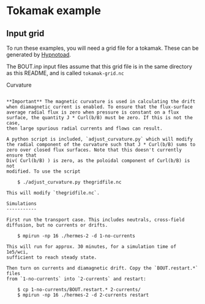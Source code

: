 Tokamak example
===============

Input grid
----------

To run these examples, you will need a grid file for a tokamak. 
These can be generated by [Hypnotoad](https://github.com/boutproject/hypnotoad). 

The BOUT.inp input files assume that this grid file is in the same
directory as this README, and is called `tokamak-grid.nc`

Curvature
~~~~~~~~~

**Important** The magnetic curvature is used in calculating the drift
when diamagnetic current is enabled. To ensure that the flux-surface
average radial flux is zero when pressure is constant on a flux
surface, the quantity J * Curl(b/B) must be zero. If this is not the case,
then large spurious radial currents and flows can result. 

A python script is included, `adjust_curvature.py` which will modify
the radial component of the curvature such that J * Curl(b/B) sums to
zero over closed flux surfaces. Note that this doesn't currently ensure that
Div( Curl(b/B) ) is zero, as the poloidal component of Curl(b/B) is not
modified. To use the script

    $ ./adjust_curvature.py thegridfile.nc

This will modify `thegridfile.nc`.

Simulations
-----------

First run the transport case. This includes neutrals, cross-field
diffusion, but no currents or drifts.

    $ mpirun -np 16 ./hermes-2 -d 1-no-currents

This will run for approx. 30 minutes, for a simulation time of 1e5/wci,
sufficient to reach steady state.

Then turn on currents and diamagnetic drift. Copy the `BOUT.restart.*` files
from `1-no-currents` into `2-currents` and restart:

    $ cp 1-no-currents/BOUT.restart.* 2-currents/
    $ mpirun -np 16 ./hermes-2 -d 2-currents restart

